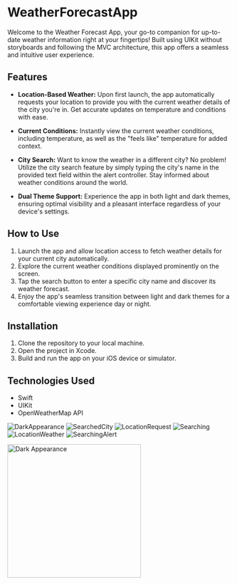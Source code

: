 # WeatherForecastApp
Welcome to the Weather Forecast App, your go-to companion for up-to-date weather information right at your fingertips! Built using UIKit without storyboards and following the MVC architecture, this app offers a seamless and intuitive user experience.
## Features

- **Location-Based Weather:** Upon first launch, the app automatically requests your location to provide you with the current weather details of the city you're in. Get accurate updates on temperature and conditions with ease.

- **Current Conditions:** Instantly view the current weather conditions, including temperature, as well as the "feels like" temperature for added context.

- **City Search:** Want to know the weather in a different city? No problem! Utilize the city search feature by simply typing the city's name in the provided text field within the alert controller. Stay informed about weather conditions around the world.

- **Dual Theme Support:** Experience the app in both light and dark themes, ensuring optimal visibility and a pleasant interface regardless of your device's settings.

## How to Use

1. Launch the app and allow location access to fetch weather details for your current city automatically.
2. Explore the current weather conditions displayed prominently on the screen.
3. Tap the search button to enter a specific city name and discover its weather forecast.
4. Enjoy the app's seamless transition between light and dark themes for a comfortable viewing experience day or night.

## Installation

1. Clone the repository to your local machine.
2. Open the project in Xcode.
3. Build and run the app on your iOS device or simulator.

## Technologies Used

- Swift
- UIKit
- OpenWeatherMap API

![DarkAppearance](https://github.com/ZakiBai/WeatherForecastApp/assets/40819824/5d4db414-71d6-4996-b995-76594f4d4d84)
![SearchedCity](https://github.com/ZakiBai/WeatherForecastApp/assets/40819824/a2d41898-a4f8-4432-9989-2540e0e0c780)
![LocationRequest](https://github.com/ZakiBai/WeatherForecastApp/assets/40819824/6dc79d99-2f81-4362-843f-e305631006a3)
![Searching](https://github.com/ZakiBai/WeatherForecastApp/assets/40819824/ba7781d7-3c4f-4e24-a7a0-c86b13741c9d)
![LocationWeather](https://github.com/ZakiBai/WeatherForecastApp/assets/40819824/86c2182d-cf7d-4cef-875b-4b0092969d7a)
![SearchingAlert](https://github.com/ZakiBai/WeatherForecastApp/assets/40819824/ac7ffa67-d085-41d2-8849-ed13afb3daf5)

<img src="/[assets/dark_appearance.png](https://github.com/ZakiBai/WeatherForecastApp/assets/40819824/5d4db414-71d6-4996-b995-76594f4d4d84)https://github.com/ZakiBai/WeatherForecastApp/assets/40819824/5d4db414-71d6-4996-b995-76594f4d4d84" alt="Dark Appearance" width="300">

